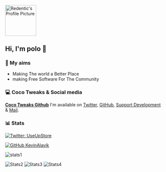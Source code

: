 <img src="https://ai.cocotweaks.net/coc.png" width=100 alt="Redentic's Profile Picture">

## Hi, I'm polo 👋

### 🎯 My aims
- Making The world a Better Place
- making Free Software For The Community

### 💻 Coco Tweaks & Social media
**[Coco Tweaks Github](https://github.com/cocotweaks)**
I'm available on [Twitter](https://twitter.com/roarijo89tweaks), [GitHub](https://github.com/4kplayeee/), [Support Development](https://donations.cocotweaks.net) & [Mail](mailto:cocotweaks@gmail.com).

### 📊 Stats

[![Twitter: UseUpStore](https://img.shields.io/twitter/follow/roarijo89tweaks?style=social)](https://twitter.com/roarijo89tweaks)

[![GitHub KevinAlavik](https://img.shields.io/github/followers/4kplayeee?label=follow&style=social)](https://github.com/4kplayeee)

![stats1](https://github-readme-stats.vercel.app/api?username=4kplayeee&theme=radical&show_icons=true&count_private=true)

![Stats2](https://github-profile-summary-cards.vercel.app/api/cards/repos-per-language?username=4kplayeee&theme=solarized_dark)
![Stats3](https://github-profile-summary-cards.vercel.app/api/cards/most-commit-language?username=4kplayeee&theme=solarized_dark)
![Stats4](https://github-profile-summary-cards.vercel.app/api/cards/profile-details?username=4kplayeee&theme=solarized_dark)

